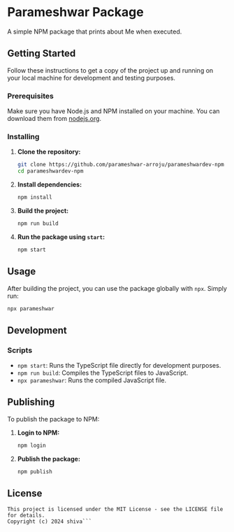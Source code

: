 # Parameshwar Package

A simple NPM package that prints about Me when executed.

## Getting Started

Follow these instructions to get a copy of the project up and running on your local machine for development and testing purposes.

### Prerequisites

Make sure you have Node.js and NPM installed on your machine. You can download them from [nodejs.org](https://nodejs.org/).

### Installing

1. **Clone the repository:**
   ```bash
   git clone https://github.com/parameshwar-arroju/parameshwardev-npm
   cd parameshwardev-npm
   ```

2. **Install dependencies:**
   ```bash
   npm install
   ```

3. **Build the project:**
   ```bash
   npm run build
   ```

4. **Run the package using `start`:**
   ```bash
   npm start
   ```

## Usage

After building the project, you can use the package globally with `npx`. Simply run:
```bash
npx parameshwar
```

## Development

### Scripts

- `npm start`: Runs the TypeScript file directly for development purposes.
- `npm run build`: Compiles the TypeScript files to JavaScript.
- `npx parameshwar`: Runs the compiled JavaScript file.

## Publishing

To publish the package to NPM:

1. **Login to NPM:**
   ```bash
   npm login
   ```

2. **Publish the package:**
   ```bash
   npm publish
   ```

## License

```
This project is licensed under the MIT License - see the LICENSE file for details.
Copyright (c) 2024 shiva```

